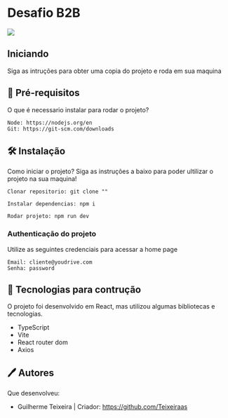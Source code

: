 # Desafio B2B
<img src="../desafio-b2b/src/assets/B2Bit Logo.png">

## Iniciando
Siga as intruções para obter uma copia do projeto e roda em sua maquina

## 📝 Pré-requisitos

O que é necessario instalar para rodar o projeto?

```
Node: https://nodejs.org/en
Git: https://git-scm.com/downloads
```

## 🛠 Instalação

Como iniciar o projeto? Siga as instruções a baixo para poder ultilizar o projeto na sua maquina!

```
Clonar repositorio: git clone ""

Instalar dependencias: npm i

Rodar projeto: npm run dev
```

### Authenticação do projeto

Utilize as seguintes credenciais para acessar a home page

```
Email: cliente@youdrive.com
Senha: password
```

## 🧱 Tecnologias para contrução

O projeto foi desenvolvido em React, mas utilizou algumas bibliotecas e tecnologias.

* TypeScript 
* Vite
* React router dom
* Axios

## 🖊️ Autores

Que desenvolveu:

* Guilherme Teixeira | Criador:  https://github.com/Teixeiraas